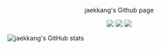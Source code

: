 
<!--
**jaekkang/jaekkang** is a ✨ _special_ ✨ repository because its `README.md` (this file) appears on your GitHub profile.

Here are some ideas to get you started:

- 🔭 I’m currently working on ...
- 🌱 I’m currently learning ...
- 👯 I’m looking to collaborate on ...
- 🤔 I’m looking for help with ...
- 💬 Ask me about ...
- 📫 How to reach me: ...
- 😄 Pronouns: ...
- ⚡ Fun fact: ...
-->


<p align = "center"> jaekkang's Github page </p>
<p align = "center">
  <img src="https://img.shields.io/badge/42seoul-000000?style=flat-square&logo=42&logoColor=ffffff"/>
  <img src="https://img.shields.io/badge/42seoul-000000?style=flat-square&logo=42&logoColor=ffffff"/>
  <img src="https://img.shields.io/badge/42seoul-000000?style=flat-square&logo=42&logoColor=ffffff"/>
</p>

![jaekkang's GitHub stats](https://github-readme-stats.vercel.app/api?username=jaekkang&show_icons=true&theme=radical)
